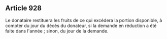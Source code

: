 Article 928
----
Le donataire restituera les fruits de ce qui excédera la portion disponible, à
compter du jour du décès du donateur, si la demande en réduction a été faite
dans l'année ; sinon, du jour de la demande.
